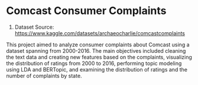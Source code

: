 Comcast Consumer Complaints
===========================

1. Dataset Source: https://www.kaggle.com/datasets/archaeocharlie/comcastcomplaints

This project aimed to analyze consumer complaints about Comcast using a dataset spanning from 2000-2016. The main objectives included cleaning the text data and creating new features based on the complaints, visualizing the distribution of ratings from 2000 to 2016, performing topic modeling using LDA and BERTopic, and examining the distribution of ratings and the number of complaints by state.